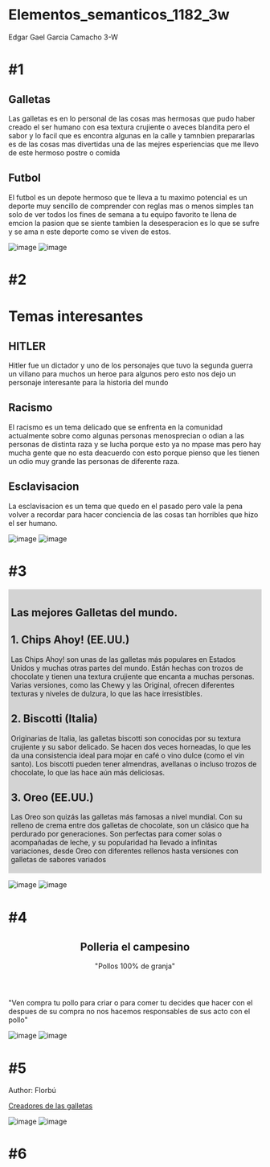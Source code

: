 # Elementos_semanticos_1182_3w
Edgar Gael Garcia Camacho 3-W

# #1
<!DOCTYPE html>
<html>
<body>

<section>
  <h1>Galletas</h1>
  <p>Las galletas es en lo personal de las cosas mas hermosas que pudo haber creado el ser humano con esa textura crujiente o aveces blandita pero el sabor y lo facil que es encontra algunas en la calle y tamnbien prepararlas es de las cosas mas divertidas una de las mejres esperiencias que me llevo de este hermoso postre o comida</p>
</section>

<section>
  <h1>Futbol</h1>
  <p>El futbol es un depote hermoso que te lleva a tu maximo potencial es un deporte muy sencillo de comprender con reglas mas o menos simples tan solo de ver todos los fines de semana a tu equipo favorito te llena de emcion la pasion que se siente tambien la desesperacion es lo que se sufre y se ama n este deporte como se viven de estos.</p>
</section>

</body>
</html>

![image](https://github.com/user-attachments/assets/48bc0edb-da69-4a05-ad48-a0bd686d5add) ![image](https://github.com/user-attachments/assets/3a72513b-97fc-43af-b3a0-0361406f5db9)



# #2
<!DOCTYPE html>
<html>
<body>

<h1>Temas interesantes</h1>

<article>
  <h2>HITLER</h2>
  <p>Hitler fue un dictador y uno de los personajes que tuvo la segunda guerra un villano para muchos un heroe para algunos pero esto nos dejo un personaje interesante para la historia del mundo </p>
</article>

<article>
  <h2>Racismo</h2>
  <p>El racismo es un tema delicado que se enfrenta en la comunidad actualmente sobre como algunas personas menosprecian o odian a las personas de distinta raza y se lucha porque esto ya no mpase mas pero hay mucha gente que no esta deacuerdo con esto porque pienso que les tienen un odio muy grande  las personas de diferente raza.</p>
</article>

<article>
  <h2>Esclavisacion</h2>
  <p>La esclavisacion es un tema que quedo en el pasado pero vale la pena volver a recordar para hacer conciencia de las cosas tan horribles que hizo el ser humano. </p>
</article>

</body>
</html>

![image](https://github.com/user-attachments/assets/bcada869-a9ea-48c9-9c92-5c0e6dc1d8fc) ![image](https://github.com/user-attachments/assets/25d2dcdc-0215-4b5f-8f76-d558dded09a4)

# #3
<!DOCTYPE html>
<html>
<head>
<style>
.all-browsers {
  margin: 0;
  padding: 5px;
  background-color: lightgray;
}

.all-browsers > h1, .browser {
  margin: 10px;
  padding: 5px;
}

.browser {
  background: white;
}

.browser > h2, p {
  margin: 4px;
  font-size: 90%;
}
</style>
</head>
<body>

<article class="all-browsers">
  <h1>Las mejores Galletas del mundo.</h1>
  <article class="browser">
    <h2>1. Chips Ahoy! (EE.UU.)</h2>
    <p>Las Chips Ahoy! son unas de las galletas más populares en Estados Unidos y muchas otras partes del mundo. Están hechas con trozos de chocolate y tienen una textura crujiente que encanta a muchas personas. Varias versiones, como las Chewy y las Original, ofrecen diferentes texturas y niveles de dulzura, lo que las hace irresistibles.</p>
  </article>
  <article class="browser">
    <h2>2. Biscotti (Italia)</h2>
    <p>Originarias de Italia, las galletas biscotti son conocidas por su textura crujiente y su sabor delicado. Se hacen dos veces horneadas, lo que les da una consistencia ideal para mojar en café o vino dulce (como el vin santo). Los biscotti pueden tener almendras, avellanas o incluso trozos de chocolate, lo que las hace aún más deliciosas.</p>
  </article>
  <article class="browser">
    <h2>3. Oreo (EE.UU.)</h2>
    <p>Las Oreo son quizás las galletas más famosas a nivel mundial. Con su relleno de crema entre dos galletas de chocolate, son un clásico que ha perdurado por generaciones. Son perfectas para comer solas o acompañadas de leche, y su popularidad ha llevado a infinitas variaciones, desde Oreo con diferentes rellenos hasta versiones con galletas de sabores variados</p>
  </article>
</article>

</body>
</html>

![image](https://github.com/user-attachments/assets/f6642cac-a361-4f7d-ad38-50d6c290a09c) ![image](https://github.com/user-attachments/assets/7ddb168c-32dc-4c0e-8ee8-b08bb4eb7f49)

# #4
<!DOCTYPE html>
<html>
<body>

<article>
  <header>
    <h1>Polleria el campesino</h1>
    <p>"Pollos 100% de granja"</p>
  </header>
  <p>"Ven compra tu pollo para criar o para comer tu decides que hacer con el despues de su compra no nos hacemos responsables de sus acto con el pollo"</p>
</article>

</body>
</html>

![image](https://github.com/user-attachments/assets/fdb3e183-aba9-4a00-8dcf-ae3f02094afb) ![image](https://github.com/user-attachments/assets/430e2781-219c-4475-842d-71dbad963d8c)

# #5
<!DOCTYPE html>
<html>
<body>

<footer>
  <p>Author: Florbú</p>
  <p><a href="https://laflorburgalesa.es/noticias/descubre-como-se-crearon-las-primeras-galletas/#:~:text=Las%20galletas%20son%20consideradas%20uno,las%20descubrieron%20por%20primera%20vez.">Creadores de las galletas</a></p>
</footer>

</body>
</html>

![image](https://github.com/user-attachments/assets/212b9da7-579a-4153-afa8-ab3a39307e2a) ![image](https://github.com/user-attachments/assets/cca40213-f9dd-4be3-8329-81cfd1d16a6f)

# #6



